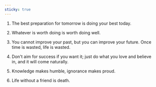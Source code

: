 ```yaml
---
sticky: true
---
```


1. The best preparation for tomorrow is doing your best today.

2. Whatever is worth doing is worth doing well.

3. You cannot improve your past, but you can improve your future. Once time is wasted, life is wasted.

4. Don't aim for success if you want it; just do what you love and believe in, and it will come naturally.

5. Knowledge makes humble, ignorance makes proud.

6. Life without a friend is death.

